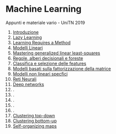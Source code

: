 # Machine Learning

Appunti e materiale vario - UniTN 2019

1. [Introduzione](01-introduzione/introduzione.md)
2. [Lazy Learning](02-lazy-learning/lazy-learning.md)
3. [Learning Requires a Method](03-learning-requires-a-method/learning-requires-a-method.md)
4. [Modelli Lineari](04-modelli-lineari/modelli-lineari.md)
5. [Mastering generalized linear least-squares](05-generalized-linear-least-squares/generalized-linear-least-squares.md)
6. [Regole, alberi decisionali e foreste](06-regole-alberi_decisionali-e-foreste/regole-alberi_decisionali-e-foreste.md)
7. [Classifica e selezione delle features](07-classifica-selezione-features/classifica-selezione-features.md)
8. [Modelli basati sulla fattorizzazione della matrice](08-modelli-fattorizzazione-matrice/modelli-fattorizzazione-matrice.md)
9. [Modelli non lineari specfici](09-modelli-non-lineari-specifici/modelli-non-lineari-specifici.md)
10. [Reti Neurali](10-reti-neurali/reti-neurali.md)
11. [Deep networks](11-deep-networks/deep-networks.md)
12. .
13. .
14. .
15. .
16. .
17. [Clustering top-down](17-clustering-top-down/clustering-top-down.md)
18. [Clustering bottom-up](18-clustering-bottom-up/clustering-bottom-up.md)
19. [Self-organizing maps](19-self-organizing-maps/self-organizing-maps.md)